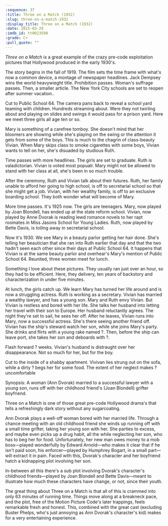 ```yaml
---
:sequence: 37
:title: Three on a Match (1932)
:slug: three-on-a-match-1932
:display_title: Three on a Match (1932)
:date: 2015-03-29
:imdb_id: tt0023590
:grade: C+
:pull_quote: ""
---
```

_Three on a Match_ is a great example of the crazy pre-code exploitation pictures that Hollywood 
produced in the early 1930's. 

The story begins in the fall of 1919. The film sets the time frame with what's now a common device, a montage of newspaper headlines.  Jack Dempsey wins the world heavywieght title. Prohibition passes. Woman's suffrage passes. Then, a smaller article. The New York City schools are set to reopen after summer vacation..

Cut to Public School 64. The camera pans back to reveal a school yard teaming with children. Hundreds streaming about. Were they not twirling about and playing on slides and swings it would pass for a prison yard. Here we meet three girls all age ten or so. 

Mary is something of a carefree tomboy. She doesn't mind that her bloomers are showing while she's playing on the swing or the attention it gets from some of the boys. This is much to the chagrin of class-beauty Vivian. When Mary skips class to smoke cigarettes with some boys, Vivian wants to tell on her, she's disuaded by studious Ruth.

Time passes with more headlines. The girls are set to graduate. Ruth is valadictorian. Vivian is voted most popualr. Mary might not be allowed to stand with her class at all, she's been in so much trouble.

After the ceremony, Ruth and Vivian talk about their futures. Ruth, her family unable to afford her going to high school, is off to secretarial school so that she might get a job. Vivian, with her wealthy family, is off to an exclusive boarding school. They both wonder what will become of Mary.

More time passes. It's 1925 now. The girls are teenagers. Mary, now played by Joan Blondell, has ended up at the state reform school. Vivian, now played by Anne Dvorak is reading lewd romance novels to her rapt roomates in Miss Jasons School for Young Ladies. Ruth, now played by Bette Davis, is toiling away in secretarial school.

Now it's 1930. We see Mary in a beauty parlor getting her hair done. She's telling her beautician that she ran into Ruth earlier that day and that the two hadn't seen each other since their days at Public School 64. It happens that Vivian is at the same beauty parlor and overhear's Mary's mention of Public School 64. Reunited, three women meet for lunch.

Something I love about these pictures. They usually ran just over an hour, so they had to be efficient. Here, they delivery, ten years of backstory and characterization in under five minutes. 

At lunch, the girls catch up. We learn Mary has turned her life around and is now a struggling actress. Ruth is working as a secretary. Vivian has married a wealthy lawyer, and has a young son. Mary and Ruth envy Vivian. But Vivian is restless and bored with her life. She talks her husband into letting her travel with their son to Europe. Her husband reluctantly agrees. The night they're set to sail, he sees her off. After he leaves, Vivian runs into Mary, now a successful actress. She's there seeing another friend off. Vivian has the ship's steward watch her son, while she joins Mary's party. She drinks and flirts with a young rake named ?. Then, before the ship can leave port, she takes her son and deboards with ?. 

Flash forward ? weeks. Vivian's husband is distraught over her disappearance. Not so much for her, but for the boy.

Cut to the inside of a shabby apartment. Vivivan lies strung out on the sofa, while a dirty ? begs her for some food. The extent of her neglect makes ? uncomfortable 







Synopsis: A woman (Ann Dvorak) married to a successful lawyer with a young son, runs off with her childhood friend's (Joan Blondell) grifter boyfriend.

Three on a Match is one of those great pre-code Hollywood drama's that tells a refreshingly dark story without any sugarcoating.

Ann Dvorak plays a well-off woman bored with her married life. Through a chance meeting with an old childhood friend she winds up running off with a small time grifter, taking her young son with her. She parties to excess, and maybe even picks up a drug habit, all the while neglecting her son, who has to beg her for food. Unfortunately, her new man owes money to a mob boss—played wonderfully by Edward Arnold—who makes it clear that if he isn't paid soon, his enforcer—played by Humphrey Bogart, in a small part—will extract it in pain. Faced with this, Dvorak's character and her boyfriend hatch a kidnapping plot involving her son.

In-between all this there's a sub plot involving Dvorak's character's childhood friends—played by Joan Blondell and Bette Davis—meant to illustrate how much these characters have change, or not, since their youth. 

The great thing about Three on a Match is that all of this is crammed into only 63 minutes of running time. Things move along at a breakneck pace, and the plot, free of the Motion Picture Code's later trappings, feels remarkable fresh and honest. This, combined with the great cast (excluding Buster Phelps, who's just annoying as Ann Dvorak's character's kid) makes for a very entertaining experience.



